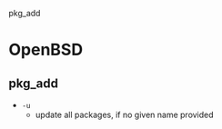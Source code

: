 <div id=toc>

- [pkg\_add](#pkg_add)
</div>

# OpenBSD

## <a name=pkg_add>pkg\_add</a>

- `-u`
	- update all packages, if no given name provided
